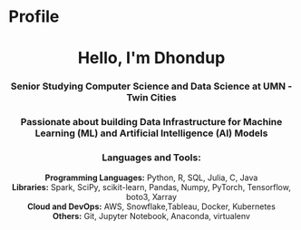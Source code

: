 # Profile

<h1 align="center">Hello, I'm Dhondup </h1>
<h3 align="center">Senior Studying Computer Science and Data Science at UMN - Twin Cities</h3>
<h3 align="center"> Passionate about building Data Infrastructure for Machine Learning (ML) and Artificial Intelligence (AI) Models </h3>


<!-- - Check out my [portfolio](https://noahjpark.github.io/portfolio) -->

<h3 align="center">Languages and Tools:</h3>
<p align="center">
  <!-- Group tools by category, use smaller icons or text -->
  <strong> Programming Languages:</strong> Python, R, SQL, Julia, C, Java<br>
  <strong> Libraries:</strong> Spark, SciPy, scikit-learn, Pandas, Numpy, PyTorch, Tensorflow, boto3, Xarray<br>
  <strong>Cloud and DevOps:</strong> AWS, Snowflake,Tableau, Docker, Kubernetes<br>
  <strong>Others:</strong> Git, Jupyter Notebook, Anaconda, virtualenv
</p>

